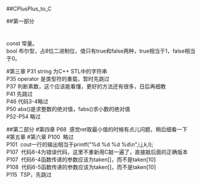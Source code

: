 ##CPlusPlus_to_C </br>

##第一部分
#
const  常量。</br>
bool   布尔型，占8位二进制位，值只有true和false两种，true相当于1，false相当于0。</br>

#第三章
P31  string 为C++ STL中的字符串</br>
P35  operator 是类型符的重载，暂时先跳过</br>
P37  判断素数，这个应该能看懂，更好的方法还有很多，日后再细教</br>
P41  先跳过</br>
P46  代码3-4略过</br>
P50  abs()是求整数的绝对值，fabs()求小数的绝对值</br>
P52-P54  略过</br>

##第二部分
#第四章
P68  感觉ret取最小值的时候有点儿问题，稍后细看一下</br>
#第五章
#第六章
P100  略过</br>
P101  cout一行的输出相当于printf("%d %d %d %d\n",i,j,k,l);</br>
P107  代码6-4为错误代码，这里不重新用C敲一遍了，直接敲后面的正确版本</br>
P107  代码6-4函数传递的参数应该为taken[]，而不是taken[10]</br>
P108  代码6-5函数传递的参数应该为taken[]，而不是taken[10]</br>
P115  TSP，先跳过</br>
